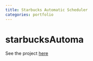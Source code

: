 ```yaml
---
title: Starbucks Automatic Scheduler
categories: portfolio
---
```


# starbucksAutoma


See the project [here](https://google.com/)

